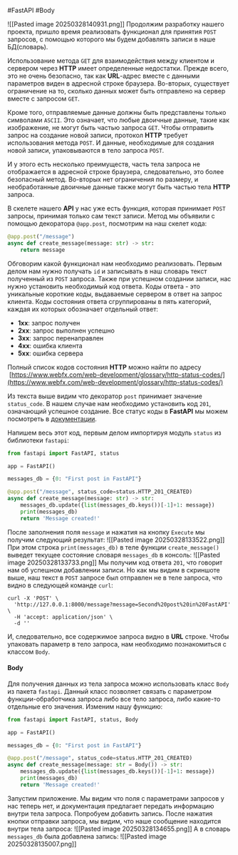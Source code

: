 #FastAPI #Body

![[Pasted image 20250328140931.png]]
Продолжим разработку нашего проекта, пришло время реализовать функционал для принятия `POST` запросов, с помощью которого мы будем добавлять записи в наше БД(словарь).

Использование метода `GET` для взаимодействия между клиентом и сервером через **HTTP** имеет определенные недостатки. Прежде всего, это не очень безопасно, так как **URL**-адрес вместе с данными параметров виден в адресной строке  браузера. Во-вторых, существует ограничение на то, сколько данных может быть отправлено на сервер вместе с запросом `GET`.

Кроме того, отправляемые данные должны быть представлены только символами `ASCII`. Это означает, что любые двоичные данные, такие как изображение, не могут быть частью запроса `GET`. Чтобы отправить запрос на создание новой записи, протокол **HTTP** требует использования метода `POST`. И данные, необходимые для создания новой записи, упаковываются в тело запроса `POST`.

И у этого есть несколько преимуществ, часть тела запроса не отображается в адресной строке браузера, следовательно, это более безопасный метод. Во-вторых нет ограничения по размеру, и необработанные двоичные данные также могут быть частью тела **HTTP** запроса.

В скелете нашего **API** у нас уже есть функция, которая принимает `POST` запросы, принимая только сам текст записи. Метод мы объявили с помощью декоратора `@app.post`, посмотрим на наш скелет кода:
```python
@app.post("/message")
async def create_message(message: str) -> str:
    return message
```

Обговорим какой функционал нам необходимо реализовать. Первым делом нам нужно получать `id` и записывать в наш словарь текст полученный из `POST` запроса. Также при успешном создании записи, нас нужно установить необходимый код ответа. Коды ответа - это уникальные  короткие коды, выдаваемые сервером в ответ на запрос клиента. Коды состояния ответа сгруппированы в пять категорий, каждая их которых обозначает отдельный ответ:
- **1xx**: запрос получен
- **2xx**: запрос выполнен успешно
- **3xx**: запрос перенаправлен
- **4xx**: ошибка клиента
- **5xx**: ошибка сервера

Полный список кодов состояния **HTTP** можно найти по адресу  [https://www.webfx.com/web-development/glossary/http-status-codes/](https://www.webfx.com/web-development/glossary/http-status-codes/)

Из текста выше видим что декоратор `post` принимает значение `status_code`. В нашем случае нам необходимо установить код `201`, означающий успешное создание. Все статус коды в **FastAPI** мы можем посмотреть в [документации](https://fastapi.tiangolo.com/reference/status/).

Напишем весь этот код, первым делом импортируя модуль `status` из библиотеки `fastapi`:
```python
from fastapi import FastAPI, status

app = FastAPI()

messages_db = {0: "First post in FastAPI"}

@app.post("/message", status_code=status.HTTP_201_CREATED)  
async def create_message(message: str) -> str:  
    messages_db.update({list(messages_db.keys())[-1]+1: message})  
    print(messages_db)  
    return 'Message created!'
```
После заполнения поля `message` и нажатия на кнопку `Execute` мы получим следующий результат:
![[Pasted image 20250328133522.png]]
При этом строка `print(messages_db)` в теле функции `create_message()` выведет текущее состояние словаря `messages_db` в консоль:
![[Pasted image 20250328133733.png]]
Мы получим код ответа `201`, что говорит нам об успешном добавлении записи. Но как мы видим в скриншоте выше, наш текст в `POST` запросе был отправлен не в теле запроса, что видно в следующей команде `curl`:
```http
curl -X 'POST' \
  'http://127.0.0.1:8000/message?message=Second%20post%20in%20FastAPI' \
  -H 'accept: application/json' \
  -d ''
```
И, следовательно, все содержимое запроса видно в **URL** строке. Чтобы упаковать параметр в тело запроса, нам необходимо познакомиться с классом `Body`.
#### Body
Для получения данных из тела запроса можно использовать класс `Body` из пакета `fastapi`. Данный класс позволяет связать с параметром функции-обработчика запроса либо все тело запроса, либо какие-то отдельные его значения. Изменим нашу функцию:
```python
from fastapi import FastAPI, status, Body

app = FastAPI()

messages_db = {0: "First post in FastAPI"}

@app.post("/message", status_code=status.HTTP_201_CREATED)  
async def create_message(message: str = Body()) -> str:  
    messages_db.update({list(messages_db.keys())[-1]+1: message})  
    print(messages_db)  
    return 'Message created!'
```
Запустим приложение. Мы видим что поля с параметрами запросов у нас теперь нет, и документация предлагает передать информацию внутри тела запроса. Попробуем добавить запись. После нажатия кнопки отправки запроса, мы видим, что наше сообщение находится внутри тела запроса:
![[Pasted image 20250328134655.png]]
А в словарь `messages_db` была добавлена запись: 
![[Pasted image 20250328135007.png]]
